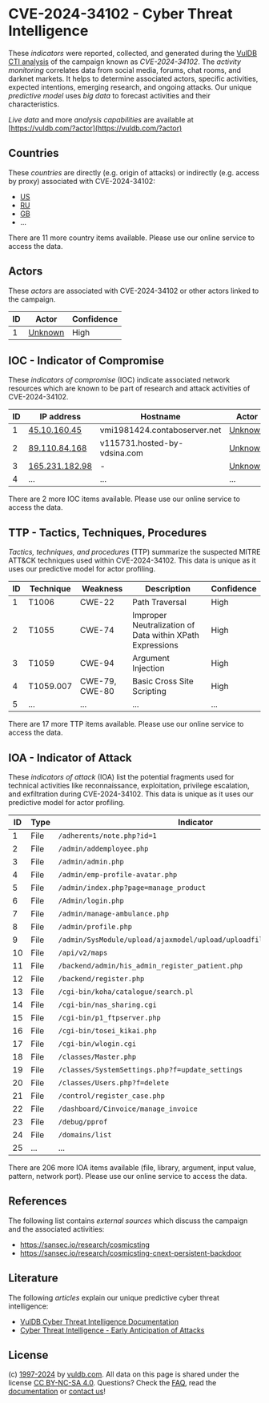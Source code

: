 # CVE-2024-34102 - Cyber Threat Intelligence

These _indicators_ were reported, collected, and generated during the [VulDB CTI analysis](https://vuldb.com/?kb.cti) of the campaign known as _CVE-2024-34102_. The _activity monitoring_ correlates data from social media, forums, chat rooms, and darknet markets. It helps to determine associated actors, specific activities, expected intentions, emerging research, and ongoing attacks. Our unique _predictive model_ uses _big data_ to forecast activities and their characteristics.

_Live data_ and more _analysis capabilities_ are available at [https://vuldb.com/?actor](https://vuldb.com/?actor)

## Countries

These _countries_ are directly (e.g. origin of attacks) or indirectly (e.g. access by proxy) associated with CVE-2024-34102:

* [US](https://vuldb.com/?country.us)
* [RU](https://vuldb.com/?country.ru)
* [GB](https://vuldb.com/?country.gb)
* ...

There are 11 more country items available. Please use our online service to access the data.

## Actors

These _actors_ are associated with CVE-2024-34102 or other actors linked to the campaign.

ID | Actor | Confidence
-- | ----- | ----------
1 | [Unknown](https://vuldb.com/?actor.unknown) | High

## IOC - Indicator of Compromise

These _indicators of compromise_ (IOC) indicate associated network resources which are known to be part of research and attack activities of CVE-2024-34102.

ID | IP address | Hostname | Actor | Confidence
-- | ---------- | -------- | ----- | ----------
1 | [45.10.160.45](https://vuldb.com/?ip.45.10.160.45) | vmi1981424.contaboserver.net | [Unknown](https://vuldb.com/?actor.unknown) | High
2 | [89.110.84.168](https://vuldb.com/?ip.89.110.84.168) | v115731.hosted-by-vdsina.com | [Unknown](https://vuldb.com/?actor.unknown) | High
3 | [165.231.182.98](https://vuldb.com/?ip.165.231.182.98) | - | [Unknown](https://vuldb.com/?actor.unknown) | High
4 | ... | ... | ... | ...

There are 2 more IOC items available. Please use our online service to access the data.

## TTP - Tactics, Techniques, Procedures

_Tactics, techniques, and procedures_ (TTP) summarize the suspected MITRE ATT&CK techniques used within CVE-2024-34102. This data is unique as it uses our predictive model for actor profiling.

ID | Technique | Weakness | Description | Confidence
-- | --------- | -------- | ----------- | ----------
1 | T1006 | CWE-22 | Path Traversal | High
2 | T1055 | CWE-74 | Improper Neutralization of Data within XPath Expressions | High
3 | T1059 | CWE-94 | Argument Injection | High
4 | T1059.007 | CWE-79, CWE-80 | Basic Cross Site Scripting | High
5 | ... | ... | ... | ...

There are 17 more TTP items available. Please use our online service to access the data.

## IOA - Indicator of Attack

These _indicators of attack_ (IOA) list the potential fragments used for technical activities like reconnaissance, exploitation, privilege escalation, and exfiltration during CVE-2024-34102. This data is unique as it uses our predictive model for actor profiling.

ID | Type | Indicator | Confidence
-- | ---- | --------- | ----------
1 | File | `/adherents/note.php?id=1` | High
2 | File | `/admin/addemployee.php` | High
3 | File | `/admin/admin.php` | High
4 | File | `/admin/emp-profile-avatar.php` | High
5 | File | `/admin/index.php?page=manage_product` | High
6 | File | `/Admin/login.php` | High
7 | File | `/admin/manage-ambulance.php` | High
8 | File | `/admin/profile.php` | High
9 | File | `/admin/SysModule/upload/ajaxmodel/upload/uploadfilepath/sysmodule_1` | High
10 | File | `/api/v2/maps` | Medium
11 | File | `/backend/admin/his_admin_register_patient.php` | High
12 | File | `/backend/register.php` | High
13 | File | `/cgi-bin/koha/catalogue/search.pl` | High
14 | File | `/cgi-bin/nas_sharing.cgi` | High
15 | File | `/cgi-bin/p1_ftpserver.php` | High
16 | File | `/cgi-bin/tosei_kikai.php` | High
17 | File | `/cgi-bin/wlogin.cgi` | High
18 | File | `/classes/Master.php` | High
19 | File | `/classes/SystemSettings.php?f=update_settings` | High
20 | File | `/classes/Users.php?f=delete` | High
21 | File | `/control/register_case.php` | High
22 | File | `/dashboard/Cinvoice/manage_invoice` | High
23 | File | `/debug/pprof` | Medium
24 | File | `/domains/list` | High
25 | ... | ... | ...

There are 206 more IOA items available (file, library, argument, input value, pattern, network port). Please use our online service to access the data.

## References

The following list contains _external sources_ which discuss the campaign and the associated activities:

* https://sansec.io/research/cosmicsting
* https://sansec.io/research/cosmicsting-cnext-persistent-backdoor

## Literature

The following _articles_ explain our unique predictive cyber threat intelligence:

* [VulDB Cyber Threat Intelligence Documentation](https://vuldb.com/?kb.cti)
* [Cyber Threat Intelligence - Early Anticipation of Attacks](https://www.scip.ch/en/?labs.20201022)

## License

(c) [1997-2024](https://vuldb.com/?kb.changelog) by [vuldb.com](https://vuldb.com/?kb.about). All data on this page is shared under the license [CC BY-NC-SA 4.0](https://creativecommons.org/licenses/by-nc-sa/4.0/). Questions? Check the [FAQ](https://vuldb.com/?kb.faq), read the [documentation](https://vuldb.com/?kb) or [contact us](https://vuldb.com/?contact)!
